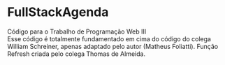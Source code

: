# FullStackAgenda

Código para o Trabalho de Programação Web III <br/>
Esse código é totalmente fundamentado em cima do código do colega William Schreiner, apenas adaptado pelo autor (Matheus Foliatti).
Função Refresh criada pelo colega Thomas de Almeida.